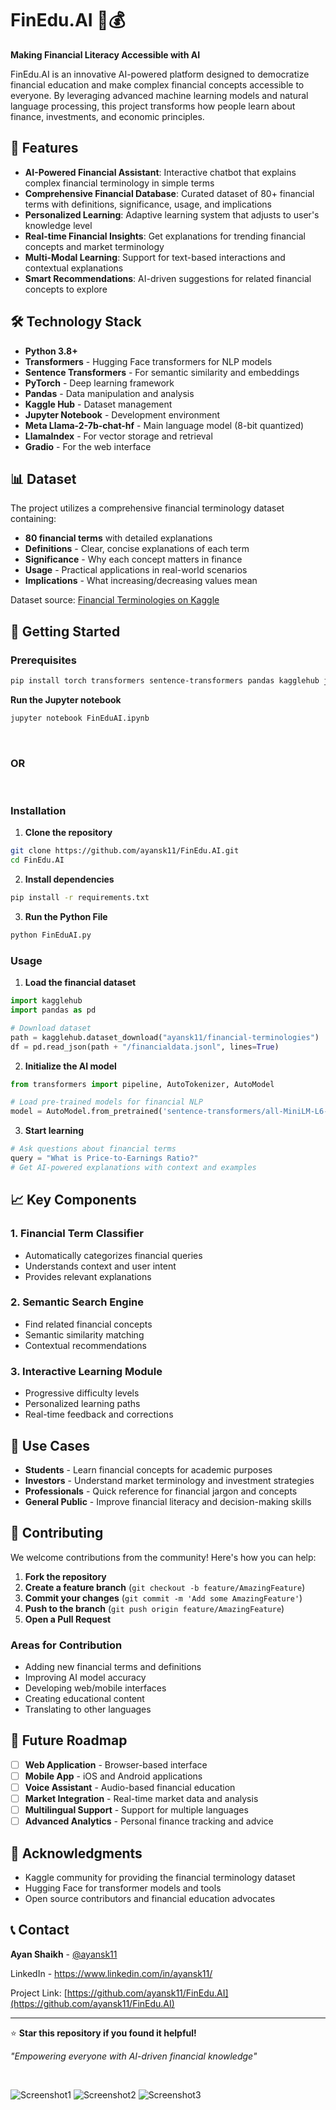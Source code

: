 # FinEdu.AI 🚀💰

**Making Financial Literacy Accessible with AI**

FinEdu.AI is an innovative AI-powered platform designed to democratize financial education and make complex financial concepts accessible to everyone. By leveraging advanced machine learning models and natural language processing, this project transforms how people learn about finance, investments, and economic principles.

## 🌟 Features

- **AI-Powered Financial Assistant**: Interactive chatbot that explains complex financial terminology in simple terms
- **Comprehensive Financial Database**: Curated dataset of 80+ financial terms with definitions, significance, usage, and implications
- **Personalized Learning**: Adaptive learning system that adjusts to user's knowledge level
- **Real-time Financial Insights**: Get explanations for trending financial concepts and market terminology
- **Multi-Modal Learning**: Support for text-based interactions and contextual explanations
- **Smart Recommendations**: AI-driven suggestions for related financial concepts to explore

## 🛠️ Technology Stack

- **Python 3.8+**
- **Transformers** - Hugging Face transformers for NLP models
- **Sentence Transformers** - For semantic similarity and embeddings
- **PyTorch** - Deep learning framework
- **Pandas** - Data manipulation and analysis
- **Kaggle Hub** - Dataset management
- **Jupyter Notebook** - Development environment
- **Meta Llama-2-7b-chat-hf** - Main language model (8-bit quantized)
- **LlamaIndex** - For vector storage and retrieval
- **Gradio** - For the web interface

## 📊 Dataset

The project utilizes a comprehensive financial terminology dataset containing:
- **80 financial terms** with detailed explanations
- **Definitions** - Clear, concise explanations of each term
- **Significance** - Why each concept matters in finance
- **Usage** - Practical applications in real-world scenarios
- **Implications** - What increasing/decreasing values mean

Dataset source: [Financial Terminologies on Kaggle](https://www.kaggle.com/datasets/ayansk11/financial-terminologies)

## 🚀 Getting Started

### Prerequisites
```bash
pip install torch transformers sentence-transformers pandas kagglehub jupyter
```

**Run the Jupyter notebook**
```bash
jupyter notebook FinEduAI.ipynb
```

<br>

### OR

<br>

### Installation

1. **Clone the repository**
```bash
git clone https://github.com/ayansk11/FinEdu.AI.git
cd FinEdu.AI
```

2. **Install dependencies**
```bash
pip install -r requirements.txt
```

3. **Run the Python File**
```bash
python FinEduAI.py
```





### Usage

1. **Load the financial dataset**
```python
import kagglehub
import pandas as pd

# Download dataset
path = kagglehub.dataset_download("ayansk11/financial-terminologies")
df = pd.read_json(path + "/financialdata.jsonl", lines=True)
```

2. **Initialize the AI model**
```python
from transformers import pipeline, AutoTokenizer, AutoModel

# Load pre-trained models for financial NLP
model = AutoModel.from_pretrained('sentence-transformers/all-MiniLM-L6-v2')
```

3. **Start learning**
```python
# Ask questions about financial terms
query = "What is Price-to-Earnings Ratio?"
# Get AI-powered explanations with context and examples
```

## 📈 Key Components

### 1. Financial Term Classifier
- Automatically categorizes financial queries
- Understands context and user intent
- Provides relevant explanations

### 2. Semantic Search Engine
- Find related financial concepts
- Semantic similarity matching
- Contextual recommendations

### 3. Interactive Learning Module
- Progressive difficulty levels
- Personalized learning paths
- Real-time feedback and corrections

## 🎯 Use Cases

- **Students** - Learn financial concepts for academic purposes
- **Investors** - Understand market terminology and investment strategies  
- **Professionals** - Quick reference for financial jargon and concepts
- **General Public** - Improve financial literacy and decision-making skills

## 🤝 Contributing

We welcome contributions from the community! Here's how you can help:

1. **Fork the repository**
2. **Create a feature branch** (`git checkout -b feature/AmazingFeature`)
3. **Commit your changes** (`git commit -m 'Add some AmazingFeature'`)
4. **Push to the branch** (`git push origin feature/AmazingFeature`)
5. **Open a Pull Request**

### Areas for Contribution
- Adding new financial terms and definitions
- Improving AI model accuracy
- Developing web/mobile interfaces
- Creating educational content
- Translating to other languages

## 📝 Future Roadmap

- [ ] **Web Application** - Browser-based interface
- [ ] **Mobile App** - iOS and Android applications  
- [ ] **Voice Assistant** - Audio-based financial education
- [ ] **Market Integration** - Real-time market data and analysis
- [ ] **Multilingual Support** - Support for multiple languages
- [ ] **Advanced Analytics** - Personal finance tracking and advice

## 🙏 Acknowledgments

- Kaggle community for providing the financial terminology dataset
- Hugging Face for transformer models and tools
- Open source contributors and financial education advocates

## 📞 Contact

**Ayan Shaikh** - [@ayansk11](https://github.com/ayansk11)

LinkedIn - https://www.linkedin.com/in/ayansk11/

Project Link: [https://github.com/ayansk11/FinEdu.AI](https://github.com/ayansk11/FinEdu.AI)

***

⭐ **Star this repository if you found it helpful!**

*"Empowering everyone with AI-driven financial knowledge"*


<br>


![Screenshot1](Images/img1.png)
![Screenshot2](Images/img2.png)
![Screenshot3](Images/img3.png)
